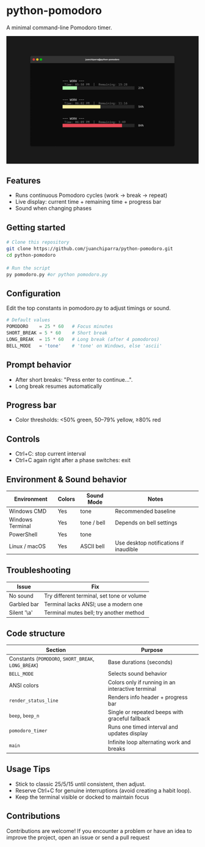 # python-pomodoro

A minimal command-line Pomodoro timer.

![python-pomodoro screenshot](python-pomodoro.png)

## Features

-   Runs continuous Pomodoro cycles (work → break → repeat)
-   Live display: current time + remaining time + progress bar
-   Sound when changing phases

## Getting started

```bash
# Clone this repository
git clone https://github.com/juanchiparra/python-pomodoro.git
cd python-pomodoro

# Run the script
py pomodoro.py #or python pomodoro.py
```

## Configuration

Edit the top constants in pomodoro.py to adjust timings or sound.

```python
# Default values
POMODORO    = 25 * 60   # Focus minutes
SHORT_BREAK = 5 * 60    # Short break
LONG_BREAK  = 15 * 60   # Long break (after 4 pomodoros)
BELL_MODE   = 'tone'    # 'tone' on Windows, else 'ascii'
```

## Prompt behavior

-   After short breaks: "Press enter to continue...".
-   Long break resumes automatically

## Progress bar

-   Color thresholds: <50% green, 50–79% yellow, ≥80% red

## Controls

-   Ctrl+C: stop current interval
-   Ctrl+C again right after a phase switches: exit

## Environment & Sound behavior

| Environment      | Colors | Sound Mode  | Notes                                  |
| ---------------- | ------ | ----------- | -------------------------------------- |
| Windows CMD      | Yes    | tone        | Recommended baseline                   |
| Windows Terminal | Yes    | tone / bell | Depends on bell settings               |
| PowerShell       | Yes    | tone        |                                        |
| Linux / macOS    | Yes    | ASCII bell  | Use desktop notifications if inaudible |

## Troubleshooting

| Issue       | Fix                                        |
| ----------- | ------------------------------------------ |
| No sound    | Try different terminal, set tone or volume |
| Garbled bar | Terminal lacks ANSI; use a modern one      |
| Silent '\a' | Terminal mutes bell; try another method    |

## Code structure

| Section                                             | Purpose                                           |
| --------------------------------------------------- | ------------------------------------------------- |
| Constants (`POMODORO`, `SHORT_BREAK`, `LONG_BREAK`) | Base durations (seconds)                          |
| `BELL_MODE`                                         | Selects sound behavior                            |
| ANSI colors                                         | Colors only if running in an interactive terminal |
| `render_status_line`                                | Renders info header + progress bar                |
| `beep`, `beep_n`                                    | Single or repeated beeps with graceful fallback   |
| `pomodoro_timer`                                    | Runs one timed interval and updates display       |
| `main`                                              | Infinite loop alternating work and breaks         |

## Usage Tips

-   Stick to classic 25/5/15 until consistent, then adjust.
-   Reserve Ctrl+C for genuine interruptions (avoid creating a habit loop).
-   Keep the terminal visible or docked to maintain focus

## Contributions

Contributions are welcome! If you encounter a problem or have an idea to improve the project, open an issue or send a pull request

